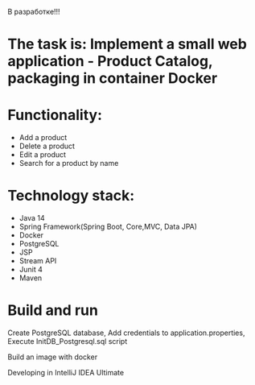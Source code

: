 В разработке!!!
# The task is: Implement a small web application - Product Catalog, packaging in container Docker

# Functionality: 
* Add a product
* Delete a product
* Edit a product
* Search for a product by name

# Technology stack: 
* Java 14
* Spring Framework(Spring Boot, Core,MVC, Data JPA)
* Docker
* PostgreSQL
* JSP
* Stream API
* Junit 4
* Maven

# Build and run
Create PostgreSQL database,
Add credentials to application.properties,
Execute InitDB_Postgresql.sql script

Build an image with docker


Developing in IntelliJ IDEA Ultimate
